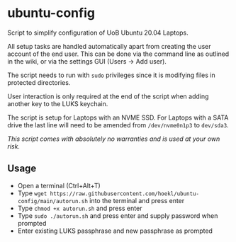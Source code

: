 # ubuntu-config

Script to simplify configuration of UoB Ubuntu 20.04 Laptops.


All setup tasks are handled automatically apart from creating the user account of the end user. This can be done via the command line as outlined in the wiki, or via the settings GUI (Users -> Add user).

The script needs to run with ```sudo``` privileges since it is modifying files in protected directories.

User interaction is only required at the end of the script when adding another key to the LUKS keychain.

The script is setup for Laptops with an NVME SSD. For Laptops with a SATA drive the last line will need to be amended from ```/dev/nvme0n1p3``` to ```dev/sda3```.

*This script comes with absolutely no warranties and is used at your own risk.*


## Usage

- Open a terminal (Ctrl+Alt+T)
- Type ```wget https://raw.githubusercontent.com/hoekl/ubuntu-config/main/autorun.sh``` into the terminal and press enter
- Type ```chmod +x autorun.sh``` and press enter
- Type ```sudo ./autorun.sh``` and press enter and supply password when prompted
- Enter existing LUKS passphrase and new passphrase as prompted

